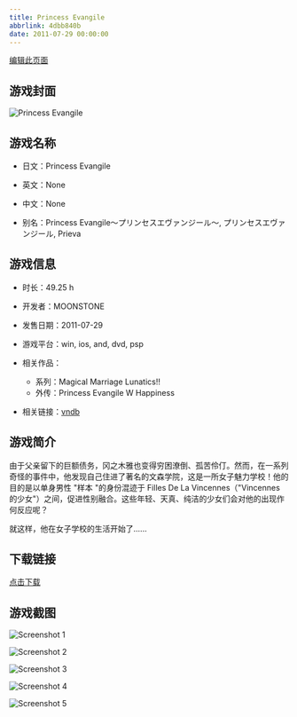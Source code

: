 ```yaml
---
title: Princess Evangile
abbrlink: 4dbb840b
date: 2011-07-29 00:00:00
---
```

[编辑此页面](https://github.com/ACG-3/ADV3-source/blob/main/source/_posts/Princess%20Evangile.md)

## 游戏封面

![Princess Evangile](https://pan.timero.xyz/d/onedrive/img_lib_001/Princess%20Evangile_cover.avif)


## 游戏名称

- 日文：Princess Evangile
- 英文：None
- 中文：None

- 别名：Princess Evangile～プリンセスエヴァンジール～, プリンセスエヴァンジール, Prieva


## 游戏信息

- 时长：49.25 h
- 开发者：MOONSTONE
- 发售日期：2011-07-29
- 游戏平台：win, ios, and, dvd, psp
- 相关作品：
   - 系列：Magical Marriage Lunatics!!
   - 外传：Princess Evangile W Happiness

- 相关链接：[vndb](https://vndb.org/v6710)


## 游戏简介

由于父亲留下的巨额债务，冈之木雅也变得穷困潦倒、孤苦伶仃。然而，在一系列奇怪的事件中，他发现自己住进了著名的文森学院，这是一所女子魅力学校！他的目的是以单身男性 "样本 "的身份混迹于 Filles De La Vincennes（"Vincennes 的少女"）之间，促进性别融合。这些年轻、天真、纯洁的少女们会对他的出现作何反应呢？

就这样，他在女子学校的生活开始了......


## 下载链接

[点击下载](https://pan.timero.xyz/onedrive/adv_lib_001/Princess%20Evangile)


## 游戏截图


![Screenshot 1](https://pan.timero.xyz/d/onedrive/img_lib_001/Princess%20Evangile_Screenshot_1.avif)

![Screenshot 2](https://pan.timero.xyz/d/onedrive/img_lib_001/Princess%20Evangile_Screenshot_2.avif)

![Screenshot 3](https://pan.timero.xyz/d/onedrive/img_lib_001/Princess%20Evangile_Screenshot_3.avif)

![Screenshot 4](https://pan.timero.xyz/d/onedrive/img_lib_001/Princess%20Evangile_Screenshot_4.avif)

![Screenshot 5](https://pan.timero.xyz/d/onedrive/img_lib_001/Princess%20Evangile_Screenshot_5.avif)

